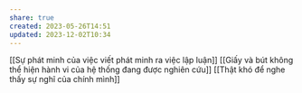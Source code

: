 ```yaml
---
share: true
created: 2023-05-26T14:51
updated: 2023-12-02T10:34
---
```

[[Sự phát minh của việc viết phát minh ra việc lập luận]] 
[[Giấy và bút không thể hiện hành vi của hệ thống đang được nghiên cứu]]
[[Thật khó để nghe thấy sự nghĩ của chính mình]]